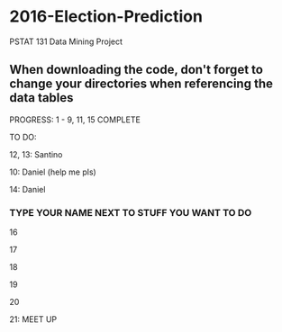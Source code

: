 # 2016-Election-Prediction
PSTAT 131 Data Mining Project

## When downloading the code, don't forget to change your directories when referencing the data tables

PROGRESS: 1 - 9, 11, 15 COMPLETE


TO DO:

12, 13: Santino

10: Daniel (help me pls)

14: Daniel


### TYPE YOUR NAME NEXT TO STUFF YOU WANT TO DO


16

17

18

19

20

21: MEET UP 
